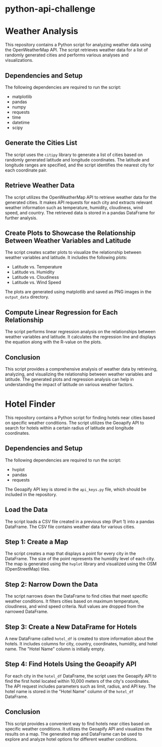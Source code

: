 # python-api-challenge

# Weather Analysis

This repository contains a Python script for analyzing weather data using the OpenWeatherMap API. The script retrieves weather data for a list of randomly generated cities and performs various analyses and visualizations.

## Dependencies and Setup

The following dependencies are required to run the script:

- matplotlib
- pandas
- numpy
- requests
- time
- datetime
- scipy


## Generate the Cities List

The script uses the `citipy` library to generate a list of cities based on randomly generated latitude and longitude coordinates. The latitude and longitude ranges are specified, and the script identifies the nearest city for each coordinate pair.

## Retrieve Weather Data

The script utilizes the OpenWeatherMap API to retrieve weather data for the generated cities. It makes API requests for each city and extracts relevant weather information such as temperature, humidity, cloudiness, wind speed, and country. The retrieved data is stored in a pandas DataFrame for further analysis.

## Create Plots to Showcase the Relationship Between Weather Variables and Latitude

The script creates scatter plots to visualize the relationship between weather variables and latitude. It includes the following plots:

- Latitude vs. Temperature
- Latitude vs. Humidity
- Latitude vs. Cloudiness
- Latitude vs. Wind Speed

The plots are generated using matplotlib and saved as PNG images in the `output_data` directory.

## Compute Linear Regression for Each Relationship

The script performs linear regression analysis on the relationships between weather variables and latitude. It calculates the regression line and displays the equation along with the R-value on the plots.

## Conclusion

This script provides a comprehensive analysis of weather data by retrieving, analyzing, and visualizing the relationship between weather variables and latitude. The generated plots and regression analysis can help in understanding the impact of latitude on various weather factors.

# Hotel Finder

This repository contains a Python script for finding hotels near cities based on specific weather conditions. The script utilizes the Geoapify API to search for hotels within a certain radius of latitude and longitude coordinates.

## Dependencies and Setup

The following dependencies are required to run the script:

- hvplot
- pandas
- requests

The Geoapify API key is stored in the `api_keys.py` file, which should be included in the repository.

## Load the Data

The script loads a CSV file created in a previous step (Part 1) into a pandas DataFrame. The CSV file contains weather data for various cities.

## Step 1: Create a Map

The script creates a map that displays a point for every city in the DataFrame. The size of the point represents the humidity level of each city. The map is generated using the `hvplot` library and visualized using the OSM (OpenStreetMap) tiles.

## Step 2: Narrow Down the Data

The script narrows down the DataFrame to find cities that meet specific weather conditions. It filters cities based on maximum temperature, cloudiness, and wind speed criteria. Null values are dropped from the narrowed DataFrame.

## Step 3: Create a New DataFrame for Hotels

A new DataFrame called `hotel_df` is created to store information about the hotels. It includes columns for city, country, coordinates, humidity, and hotel name. The "Hotel Name" column is initially empty.

## Step 4: Find Hotels Using the Geoapify API

For each city in the `hotel_df` DataFrame, the script uses the Geoapify API to find the first hotel located within 10,000 meters of the city's coordinates. The API request includes parameters such as limit, radius, and API key. The hotel name is stored in the "Hotel Name" column of the `hotel_df` DataFrame.

## Conclusion

This script provides a convenient way to find hotels near cities based on specific weather conditions. It utilizes the Geoapify API and visualizes the results on a map. The generated map and DataFrame can be used to explore and analyze hotel options for different weather conditions.





